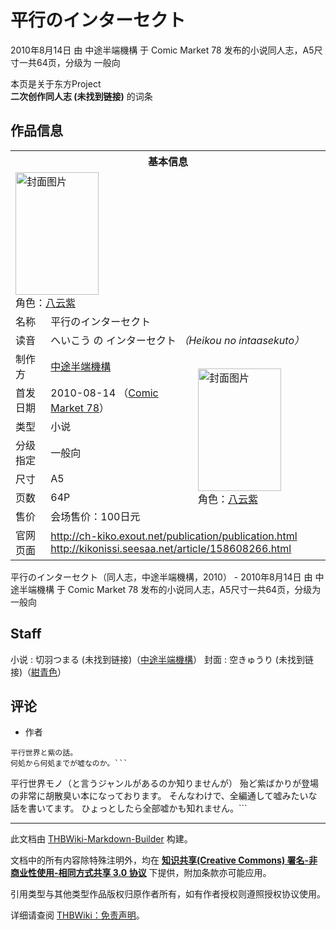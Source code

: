 # 平行のインターセクト

<!-- source html: G:\repos\THBWiki-Markdown-Builder\THBWikiMarkdown\Temp\main\f\fd\ns0%3A%E5%B9%B3%E8%A1%8C%E3%81%AE%E3%82%A4%E3%83%B3%E3%82%BF%E3%83%BC%E3%82%BB%E3%82%AF%E3%83%88.html -->

2010年8月14日 由 中途半端機構 于 Comic Market 78 发布的小说同人志，A5尺寸一共64页，分级为 一般向

本页是关于东方Project  
 **二次创作同人志 (未找到链接)** 的词条

## 作品信息

<table><tbody><tr><th colspan="3">基本信息</th></tr><tr><td class="cover-artwork-mobile" colspan="2"><a href="./文件-平行のインターセクト封面.jpg.md" class="image" title="封面图片"><img alt="封面图片" src="https://upload.thwiki.cc/thumb/7/73/%E5%B9%B3%E8%A1%8C%E3%81%AE%E3%82%A4%E3%83%B3%E3%82%BF%E3%83%BC%E3%82%BB%E3%82%AF%E3%83%88%E5%B0%81%E9%9D%A2.jpg/133px-%E5%B9%B3%E8%A1%8C%E3%81%AE%E3%82%A4%E3%83%B3%E3%82%BF%E3%83%BC%E3%82%BB%E3%82%AF%E3%83%88%E5%B0%81%E9%9D%A2.jpg" decoding="async" loading="lazy" width="133" height="196" srcset="https://upload.thwiki.cc/thumb/7/73/%E5%B9%B3%E8%A1%8C%E3%81%AE%E3%82%A4%E3%83%B3%E3%82%BF%E3%83%BC%E3%82%BB%E3%82%AF%E3%83%88%E5%B0%81%E9%9D%A2.jpg/199px-%E5%B9%B3%E8%A1%8C%E3%81%AE%E3%82%A4%E3%83%B3%E3%82%BF%E3%83%BC%E3%82%BB%E3%82%AF%E3%83%88%E5%B0%81%E9%9D%A2.jpg 1.5x, https://upload.thwiki.cc/thumb/7/73/%E5%B9%B3%E8%A1%8C%E3%81%AE%E3%82%A4%E3%83%B3%E3%82%BF%E3%83%BC%E3%82%BB%E3%82%AF%E3%83%88%E5%B0%81%E9%9D%A2.jpg/266px-%E5%B9%B3%E8%A1%8C%E3%81%AE%E3%82%A4%E3%83%B3%E3%82%BF%E3%83%BC%E3%82%BB%E3%82%AF%E3%83%88%E5%B0%81%E9%9D%A2.jpg 2x" data-file-width="400" data-file-height="590"></a><div class="cover-char">角色：<a href="./八云紫.md" title="八云紫">八云紫</a></div></td>
</tr><tr><td class="label">名称</td><td colspan="2"> 平行のインターセクト </td></tr><tr><td class="label">读音</td><td colspan="2"> へいこう の インターセクト <i>（Heikou no intaasekuto）</i> </td></tr><tr><td class="label">制作方</td><td><a href="./中途半端機構.md" title="中途半端機構">中途半端機構</a></td><td class="cover-artwork" rowspan="7" style="min-width:196px;"><a href="./文件-平行のインターセクト封面.jpg.md" class="image" title="封面图片"><img alt="封面图片" src="https://upload.thwiki.cc/thumb/7/73/%E5%B9%B3%E8%A1%8C%E3%81%AE%E3%82%A4%E3%83%B3%E3%82%BF%E3%83%BC%E3%82%BB%E3%82%AF%E3%83%88%E5%B0%81%E9%9D%A2.jpg/133px-%E5%B9%B3%E8%A1%8C%E3%81%AE%E3%82%A4%E3%83%B3%E3%82%BF%E3%83%BC%E3%82%BB%E3%82%AF%E3%83%88%E5%B0%81%E9%9D%A2.jpg" decoding="async" loading="lazy" width="133" height="196" srcset="https://upload.thwiki.cc/thumb/7/73/%E5%B9%B3%E8%A1%8C%E3%81%AE%E3%82%A4%E3%83%B3%E3%82%BF%E3%83%BC%E3%82%BB%E3%82%AF%E3%83%88%E5%B0%81%E9%9D%A2.jpg/199px-%E5%B9%B3%E8%A1%8C%E3%81%AE%E3%82%A4%E3%83%B3%E3%82%BF%E3%83%BC%E3%82%BB%E3%82%AF%E3%83%88%E5%B0%81%E9%9D%A2.jpg 1.5x, https://upload.thwiki.cc/thumb/7/73/%E5%B9%B3%E8%A1%8C%E3%81%AE%E3%82%A4%E3%83%B3%E3%82%BF%E3%83%BC%E3%82%BB%E3%82%AF%E3%83%88%E5%B0%81%E9%9D%A2.jpg/266px-%E5%B9%B3%E8%A1%8C%E3%81%AE%E3%82%A4%E3%83%B3%E3%82%BF%E3%83%BC%E3%82%BB%E3%82%AF%E3%83%88%E5%B0%81%E9%9D%A2.jpg 2x" data-file-width="400" data-file-height="590"></a><div class="cover-char">角色：<a href="./八云紫.md" title="八云紫">八云紫</a></div></td>
</tr><tr><td class="label">首发日期</td><td>2010-08-14&#160;（<a href="/展会作品列表?e=Comic+Market%2378">Comic Market 78</a>）</td></tr><tr><td class="label">类型</td><td>小说</td></tr><tr><td class="label">分级指定</td><td>一般向</td></tr><tr><td class="label">尺寸</td><td>A5</td></tr><tr><td class="label">页数</td><td>64P</td></tr><tr><td class="label">售价</td><td>会场售价：100日元</td></tr>
<tr><td class="label">官网页面</td><td colspan="2"><a rel="nofollow" class="external free" href="http://ch-kiko.exout.net/publication/publication.html">http://ch-kiko.exout.net/publication/publication.html</a><br><a rel="nofollow" class="external free" href="http://kikonissi.seesaa.net/article/158608266.html">http://kikonissi.seesaa.net/article/158608266.html</a></td></tr></tbody></table>

平行のインターセクト（同人志，中途半端機構，2010） - 2010年8月14日 由 中途半端機構 于 Comic Market 78 发布的小说同人志，A5尺寸一共64页，分级为 一般向

## Staff
小说
: 切羽つまる (未找到链接)（[中途半端機構](./中途半端機構.md)）
封面
: 空きゅうり (未找到链接)（[紺青色](./紺青色.md)）


## 评论
- 作者

```
平行世界と紫の話。
何処から何処までが嘘なのか。```

```
平行世界モノ（と言うジャンルがあるのか知りませんが）
殆ど紫ばかりが登場の非常に胡散臭い本になっております。
そんなわけで、全編通して嘘みたいな話を書いてます。
ひょっとしたら全部嘘かも知れません。```

  
  

  





---

此文档由 [THBWiki-Markdown-Builder](https://github.com/Delsin-Yu/THBWiki-Markdown-Builder) 构建。

文档中的所有内容除特殊注明外，均在 [**知识共享(Creative Commons) 署名-非商业性使用-相同方式共享 3.0 协议**](https://creativecommons.org/licenses/by-sa/3.0/deed.zh-hans) 下提供，附加条款亦可能应用。

引用类型与其他类型作品版权归原作者所有，如有作者授权则遵照授权协议使用。

详细请查阅 [THBWiki：免责声明](https://thbwiki.cc/THBWiki:%E5%85%8D%E8%B4%A3%E5%A3%B0%E6%98%8E)。

